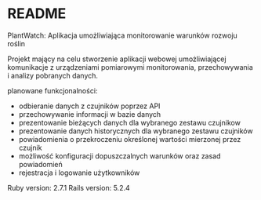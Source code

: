 # README


PlantWatch: Aplikacja umożliwiająca monitorowanie warunków rozwoju roślin

Projekt mający na celu stworzenie aplikacji webowej umożliwiającej komunikacje z urządzeniami pomiarowymi monitorowania, przechowywania i analizy pobranych danych.

planowane funkcjonalności: 
- odbieranie danych z czujników poprzez API
- przechowywanie informacji w bazie danych
- prezentowanie bieżących danych dla wybranego zestawu czujnikow
- prezentowanie danych historycznych dla wybranego zestawu czujników
- powiadomienia o przekroczeniu określonej wartości mierzonej przez czujnik
- możliwość konfiguracji dopuszczalnych warunków oraz zasad powiadomień
- rejestracja i logowanie użytkowników 

Ruby version: 2.7.1
Rails version: 5.2.4

